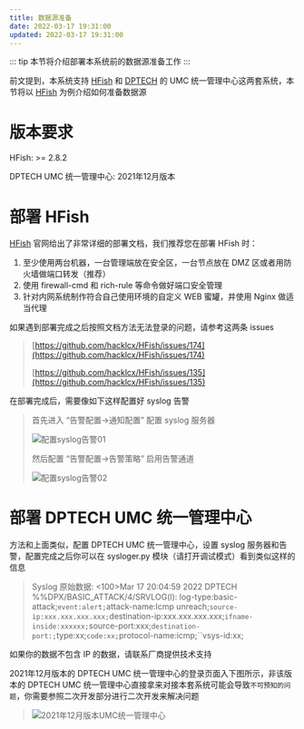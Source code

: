 ```yaml
---
title: 数据源准备
date: 2022-03-17 19:31:00
updated: 2022-03-17 19:31:00
---
```


::: tip
本节将介绍部署本系统前的数据源准备工作
:::

前文提到，本系统支持 [HFish](https://hfish.io/) 和 [DPTECH](https://www.dptech.com/) 的 UMC 统一管理中心这两套系统，本节将以 [HFish](https://hfish.io/) 为例介绍如何准备数据源

# 版本要求

HFish: >= 2.8.2

DPTECH UMC 统一管理中心: 2021年12月版本

# 部署 HFish

 [HFish](https://hfish.io/) 官网给出了非常详细的部署文档，我们推荐您在部署 HFish 时：

1. 至少使用两台机器，一台管理端放在安全区，一台节点放在 DMZ 区或者用防火墙做端口转发（推荐）
2. 使用 firewall-cmd 和 rich-rule 等命令做好端口安全管理
3. 针对内网系统制作符合自己使用环境的自定义 WEB 蜜罐，并使用 Nginx 做适当代理

如果遇到部署完成之后按照文档方法无法登录的问题，请参考这两条 issues

>[https://github.com/hacklcx/HFish/issues/174](https://github.com/hacklcx/HFish/issues/174)
>
>[https://github.com/hacklcx/HFish/issues/135](https://github.com/hacklcx/HFish/issues/135)

在部署完成后，需要像如下这样配置好 syslog 告警

> 首先进入 “告警配置->通知配置” 配置 syslog 服务器
>
> ![配置syslog告警01](/attackMap/images/deployment/datasource/配置syslog告警01.PNG)
>
> 然后配置 “告警配置->告警策略” 启用告警通道
>
> ![配置syslog告警02](/attackMap/images/deployment/datasource/配置syslog告警02.PNG)

# 部署 DPTECH UMC 统一管理中心

方法和上面类似，配置 DPTECH UMC 统一管理中心，设置 syslog 服务器和告警，配置完成之后你可以在 sysloger.py 模块（请打开调试模式）看到类似这样的信息

>Syslog 原始数据: <100>Mar 17 20:04:59 2022 DPTECH %%DPX/BASIC_ATTACK/4/SRVLOG(l): log-type:basic-attack;``event:alert;``attack-name:Icmp unreach;``source-ip:xxx.xxx.xxx.xxx;``destination-ip:xxx.xxx.xxx.xxx;``ifname-inside:xxxxxx;``source-port:xxx;``destination-port:;``type:xx;``code:xx;``protocol-name:icmp;``vsys-id:xx;

如果你的数据不包含 IP 的数据，请联系厂商提供技术支持

2021年12月版本的 DPTECH UMC 统一管理中心的登录页面入下图所示，非该版本的 DPTECH UMC 统一管理中心直接拿来对接本套系统可能会导致`不可预知的问题`，你需要参照二次开发部分进行二次开发来解决问题

> ![2021年12月版本UMC统一管理中心](/attackMap/images/deployment/datasource/2021年12月版本UMC统一管理中心.PNG)

